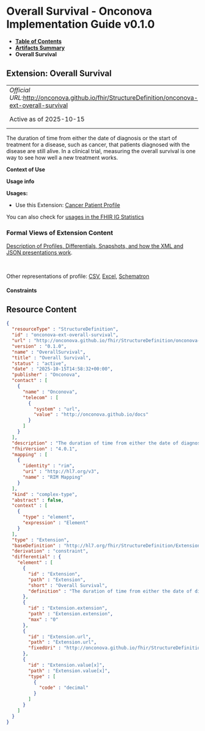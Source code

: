 # Overall Survival - Onconova Implementation Guide v0.1.0

* [**Table of Contents**](toc.md)
* [**Artifacts Summary**](artifacts.md)
* **Overall Survival**

## Extension: Overall Survival 

| | |
| :--- | :--- |
| *Official URL*:http://onconova.github.io/fhir/StructureDefinition/onconova-ext-overall-survival | *Version*:0.1.0 |
| Active as of 2025-10-15 | *Computable Name*:OverallSurvival |

The duration of time from either the date of diagnosis or the start of treatment for a disease, such as cancer, that patients diagnosed with the disease are still alive. In a clinical trial, measuring the overall survival is one way to see how well a new treatment works.

**Context of Use**

**Usage info**

**Usages:**

* Use this Extension: [Cancer Patient Profile](StructureDefinition-onconova-cancer-patient.md)

You can also check for [usages in the FHIR IG Statistics](https://packages2.fhir.org/xig/onconova.fhir|current/StructureDefinition/onconova-ext-overall-survival)

### Formal Views of Extension Content

 [Description of Profiles, Differentials, Snapshots, and how the XML and JSON presentations work](http://build.fhir.org/ig/FHIR/ig-guidance/readingIgs.html#structure-definitions). 

 

Other representations of profile: [CSV](StructureDefinition-onconova-ext-overall-survival.csv), [Excel](StructureDefinition-onconova-ext-overall-survival.xlsx), [Schematron](StructureDefinition-onconova-ext-overall-survival.sch) 

#### Constraints



## Resource Content

```json
{
  "resourceType" : "StructureDefinition",
  "id" : "onconova-ext-overall-survival",
  "url" : "http://onconova.github.io/fhir/StructureDefinition/onconova-ext-overall-survival",
  "version" : "0.1.0",
  "name" : "OverallSurvival",
  "title" : "Overall Survival",
  "status" : "active",
  "date" : "2025-10-15T14:58:32+00:00",
  "publisher" : "Onconova",
  "contact" : [
    {
      "name" : "Onconova",
      "telecom" : [
        {
          "system" : "url",
          "value" : "http://onconova.github.io/docs"
        }
      ]
    }
  ],
  "description" : "The duration of time from either the date of diagnosis or the start of treatment for a disease, such as cancer, that patients diagnosed with the disease are still alive. In a clinical trial, measuring the overall survival is one way to see how well a new treatment works.",
  "fhirVersion" : "4.0.1",
  "mapping" : [
    {
      "identity" : "rim",
      "uri" : "http://hl7.org/v3",
      "name" : "RIM Mapping"
    }
  ],
  "kind" : "complex-type",
  "abstract" : false,
  "context" : [
    {
      "type" : "element",
      "expression" : "Element"
    }
  ],
  "type" : "Extension",
  "baseDefinition" : "http://hl7.org/fhir/StructureDefinition/Extension|4.0.1",
  "derivation" : "constraint",
  "differential" : {
    "element" : [
      {
        "id" : "Extension",
        "path" : "Extension",
        "short" : "Overall Survival",
        "definition" : "The duration of time from either the date of diagnosis or the start of treatment for a disease, such as cancer, that patients diagnosed with the disease are still alive. In a clinical trial, measuring the overall survival is one way to see how well a new treatment works."
      },
      {
        "id" : "Extension.extension",
        "path" : "Extension.extension",
        "max" : "0"
      },
      {
        "id" : "Extension.url",
        "path" : "Extension.url",
        "fixedUri" : "http://onconova.github.io/fhir/StructureDefinition/onconova-ext-overall-survival"
      },
      {
        "id" : "Extension.value[x]",
        "path" : "Extension.value[x]",
        "type" : [
          {
            "code" : "decimal"
          }
        ]
      }
    ]
  }
}

```
